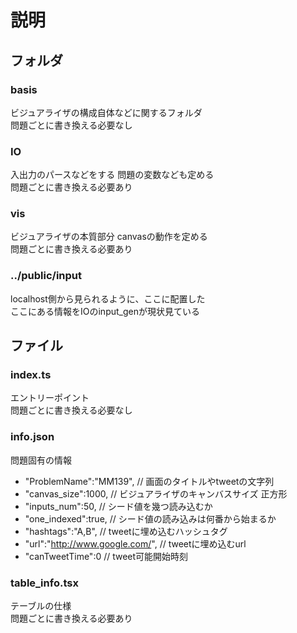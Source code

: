 # 説明

## フォルダ

### basis

ビジュアライザの構成自体などに関するフォルダ  
問題ごとに書き換える必要なし

### IO

入出力のパースなどをする 問題の変数なども定める  
問題ごとに書き換える必要あり

### vis

ビジュアライザの本質部分 canvasの動作を定める  
問題ごとに書き換える必要あり

### ../public/input

localhost側から見られるように、ここに配置した  
ここにある情報をIOのinput_genが現状見ている

## ファイル

### index.ts

エントリーポイント  
問題ごとに書き換える必要なし

### info.json

問題固有の情報  

* "ProblemName":"MM139",          // 画面のタイトルやtweetの文字列
* "canvas_size":1000,             // ビジュアライザのキャンバスサイズ 正方形
* "inputs_num":50,                // シード値を幾つ読み込むか
* "one_indexed":true,             // シード値の読み込みは何番から始まるか
* "hashtags":"A,B",               // tweetに埋め込むハッシュタグ
* "url":"http://www.google.com/", // tweetに埋め込むurl
* "canTweetTime":0                // tweet可能開始時刻

### table_info.tsx

テーブルの仕様  
問題ごとに書き換える必要あり
